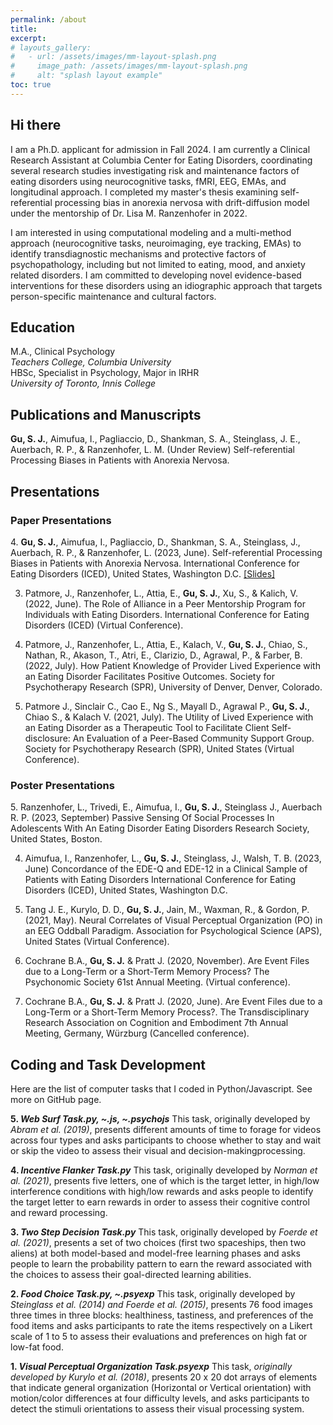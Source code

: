 ```yaml
---
permalink: /about
title: 
excerpt: 
# layouts_gallery:
#   - url: /assets/images/mm-layout-splash.png
#     image_path: /assets/images/mm-layout-splash.png
#     alt: "splash layout example"
toc: true
---
```


<style>
    .page__content .smallfont {
        font-size: 2vh;
        white-space: pre-wrap;
    }
</style>

## Hi there <i class="far fa-smile-beam"></i> 
<p class="smallfont">I am a Ph.D. applicant for admission in Fall 2024. I am currently a Clinical Research Assistant at Columbia Center for Eating Disorders, coordinating several research studies investigating risk and maintenance factors of eating disorders using neurocognitive tasks, fMRI, EEG, EMAs, and longitudinal approach. I completed my master's thesis examining self-referential processing bias in anorexia nervosa with drift-diffusion model under the mentorship of Dr. Lisa M. Ranzenhofer in 2022.

I am interested in using computational modeling and a multi-method approach (neurocognitive tasks, neuroimaging, eye tracking, EMAs) to identify transdiagnostic mechanisms and protective factors of psychopathology, including but not limited to eating, mood, and anxiety related disorders. I am committed to developing novel evidence-based interventions for these disorders using an idiographic approach that targets person-specific maintenance and cultural factors.
</p>

## Education <i class="fas fa-graduation-cap"></i> 
<p class="smallfont">M.A., Clinical Psychology<i><br>Teachers College, Columbia University</i><br>
HBSc, Specialist in Psychology, Major in IRHR<i><br>University of Toronto, Innis College</i></p>

## Publications and Manuscripts <i class="fas fa-edit"></i> 
<p class="smallfont"><b>Gu, S. J.</b>, Aimufua, I., Pagliaccio, D., Shankman, S. A., Steinglass, J. E., Auerbach, R. P., & Ranzenhofer, L. M. (Under Review) Self-referential Processing Biases in Patients with Anorexia Nervosa.
</p>

## Presentations <i class="fas fa-chalkboard-teacher"></i>
### Paper Presentations 
<p class="smallfont">4. <b>Gu, S. J.</b>, Aimufua, I., Pagliaccio, D., Shankman, S. A., Steinglass, J., Auerbach, R. P., & Ranzenhofer, L. (2023, June). Self-referential Processing Biases in Patients with Anorexia Nervosa. International Conference for Eating Disorders (ICED), United States, Washington D.C. <a href="/assets/slides/ICED2023_final.pdf">[Slides]</a>

3. Patmore, J., Ranzenhofer, L., Attia, E., <b>Gu, S. J.</b>, Xu, S., & Kalich, V. (2022, June). The Role of Alliance in a Peer Mentorship Program for Individuals with Eating Disorders. International Conference for Eating Disorders (ICED) (Virtual Conference).

2. Patmore, J., Ranzenhofer, L., Attia, E., Kalach, V., <b>Gu, S. J.</b>, Chiao, S., Nathan, R., Akason, T., Atri, E., Clarizio, D., Agrawal, P., & Farber, B. (2022, July). How Patient Knowledge of Provider Lived Experience with an Eating Disorder Facilitates Positive Outcomes. Society for Psychotherapy Research (SPR), University of Denver, Denver, Colorado.

1. Patmore J., Sinclair C., Cao E., Ng S., Mayall D., Agrawal P., <b>Gu, S. J.</b>, Chiao S., & Kalach V. (2021, July). The Utility of Lived Experience with an Eating Disorder as a Therapeutic Tool to Facilitate Client Self-disclosure: An Evaluation of a Peer-Based Community Support Group. Society for Psychotherapy Research (SPR), United States (Virtual Conference).
</p>

### Poster Presentations
<p class="smallfont">5. Ranzenhofer, L., Trivedi, E., Aimufua, I., <b>Gu, S. J.</b>, Steinglass J., Auerbach R. P. (2023, September) Passive Sensing Of Social Processes In Adolescents With An Eating Disorder Eating Disorders Research Society, United States, Boston.

4. Aimufua, I., Ranzenhofer, L., <b>Gu, S. J.</b>, Steinglass, J., Walsh, T. B. (2023, June) Concordance of the EDE-Q and EDE-12 in a Clinical Sample of Patients with Eating Disorders International Conference for Eating Disorders (ICED), United States, Washington D.C.

3. Tang J. E., Kurylo, D. D., <b>Gu, S. J.</b>, Jain, M., Waxman, R., & Gordon, P. (2021, May). Neural Correlates of Visual Perceptual Organization (PO) in an EEG Oddball Paradigm. Association for Psychological Science (APS), United States (Virtual Conference).

2. Cochrane B.A., <b>Gu, S. J.</b> & Pratt J. (2020, November). Are Event Files due to a Long-Term or a Short-Term Memory Process? The Psychonomic Society 61st Annual Meeting. (Virtual conference).

1. Cochrane B.A., <b>Gu, S. J.</b> & Pratt J. (2020, June). Are Event Files due to a Long-Term or a Short-Term Memory Process?. The Transdisciplinary Research Association on Cognition and Embodiment 7th Annual Meeting, Germany, Würzburg (Cancelled conference).
</p>

## Coding and Task Development <i class="fas fa-code"></i>
<p class="smallfont">Here are the list of computer tasks that I coded in Python/Javascript. See more on GitHub page.

<b>5. <i>Web Surf Task.py, ~.js, ~.psychojs</i></b>
This task, originally developed by <i>Abram et al. (2019)</i>, presents different amounts of time to forage for videos across four types and asks participants to choose whether to stay and wait or skip the video to assess their visual and decision-makingprocessing.

<b>4. <i>Incentive Flanker Task.py</i></b>
This task, originally developed by <i>Norman et al. (2021)</i>, presents five letters, one of which is the target letter, in high/low interference conditions with high/low rewards and asks people to identify the target letter to earn rewards in order to assess their cognitive control and reward processing.

<b>3. <i>Two Step Decision Task.py</i></b>
This task, originally developed by <i>Foerde et al. (2021)</i>, presents a set of two choices (first two spaceships, then two aliens) at both model-based and model-free learning phases and asks people to learn the probability pattern to earn the reward associated with the choices to assess their goal-directed learning abilities.

<b>2. <i>Food Choice Task.py, ~.psyexp</i></b>
This task, originally developed by <i>Steinglass et al. (2014) and Foerde et al. (2015)</i>, presents 76 food images three times in three blocks: healthiness, tastiness, and preferences of the food items and asks participants to rate the items respectively on a Likert scale of 1 to 5 to assess their evaluations and preferences on high fat or low-fat food.

<b>1. <i>Visual Perceptual Organization Task.psyexp</i></b>
This task, <i>originally developed by Kurylo et al. (2018)</i>, presents 20 x 20 dot arrays of elements that indicate general organization (Horizontal or Vertical orientation) with motion/color differences at four difficulty levels, and asks participants to detect the stimuli orientations to assess their visual processing system. </p>
